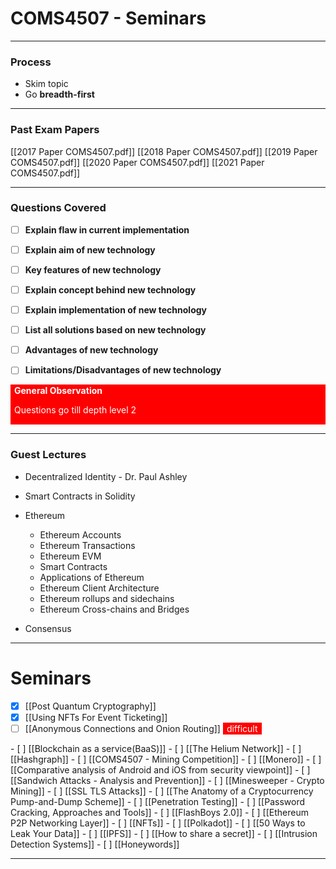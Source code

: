 # COMS4507 - Seminars
___

### Process
- Skim topic
- Go **breadth-first**

___
### Past Exam Papers
[[2017 Paper COMS4507.pdf]]
[[2018 Paper COMS4507.pdf]]
[[2019 Paper COMS4507.pdf]]
[[2020 Paper COMS4507.pdf]]
[[2021 Paper COMS4507.pdf]]

___
### Questions Covered
- [ ] **Explain flaw in current implementation**

- [ ] **Explain aim of new technology**

- [ ] **Key features of new technology**

- [ ] **Explain concept behind new technology**

- [ ] **Explain implementation of new technology**

- [ ] **List all solutions based on new technology**

- [ ] **Advantages of new technology**

- [ ] **Limitations/Disadvantages of new technology**

<div style="color: white; background-color: red ; padding-left: 5px; padding-right: 5px; border: 1px solid red;">
<b>General Observation</b>
<p>Questions go till depth level 2</p>
</div>

___
### Guest Lectures
- Decentralized Identity - Dr. Paul Ashley
- Smart Contracts in Solidity
- Ethereum
	- Ethereum Accounts
	- Ethereum Transactions
	- Ethereum EVM
	- Smart Contracts
	- Applications of Ethereum
	- Ethereum Client Architecture
	- Ethereum rollups and sidechains
	- Ethereum Cross-chains and Bridges

- Consensus

___
# Seminars
- [x] [[Post Quantum Cryptography]]
- [x] [[Using NFTs For Event Ticketing]]
- [ ] [[Anonymous Connections and Onion Routing]] <span style="color: white; background-color: red ; padding-left: 5px; padding-right: 5px; border: 1px solid red;">
difficult 
</span>
- [ ] [[Blockchain as a service(BaaS)]] 
- [ ] [[The Helium Network]]
- [ ] [[Hashgraph]]
- [ ] [[COMS4507 - Mining Competition]]
- [ ] [[Monero]]
- [ ] [[Comparative analysis of Android and iOS from security viewpoint]]
- [ ] [[Sandwich Attacks - Analysis and Prevention]]
- [ ] [[Minesweeper - Crypto Mining]]
- [ ] [[SSL TLS Attacks]]
- [ ] [[The Anatomy of a Cryptocurrency Pump-and-Dump Scheme]]
- [ ] [[Penetration Testing]]
- [ ] [[Password Cracking, Approaches and Tools]]
- [ ] [[FlashBoys 2.0]]
- [ ] [[Ethereum P2P Networking Layer]]
- [ ] [[NFTs]]
- [ ] [[Polkadot]]
- [ ] [[50 Ways to Leak Your Data]]
- [ ] [[IPFS]]
- [ ] [[How to share a secret]]
- [ ] [[Intrusion Detection Systems]]
- [ ] [[Honeywords]]

___
